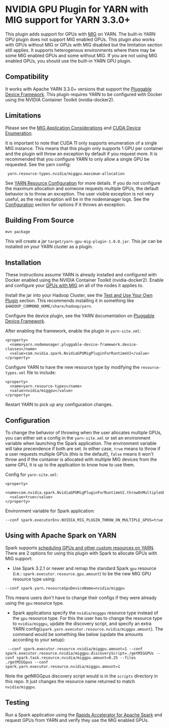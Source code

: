 # NVIDIA GPU Plugin for YARN with MIG support for YARN 3.3.0+

This plugin adds support for GPUs with [MIG](https://docs.nvidia.com/datacenter/tesla/mig-user-guide/) on YARN. The built-in YARN GPU plugin does not support MIG enabled GPUs.
This plugin also works with GPUs without MIG or GPUs with MIG disabled but the limitation section still applies. It supports heterogenous environments where
there may be some MIG enabled GPUs and some without MIG. If you are not using MIG enabled GPUs, you should use the built-in YARN GPU plugin.

## Compatibility

It works with Apache YARN 3.3.0+ versions that support the [Pluggable Device Framework](https://hadoop.apache.org/docs/current/hadoop-yarn/hadoop-yarn-site/PluggableDeviceFramework.html). This plugin requires YARN to be configured with Docker using the NVIDIA Container Toolkit (nvidia-docker2).

## Limitations

Please see the [MIG Application Considerations](https://docs.nvidia.com/datacenter/tesla/mig-user-guide/#app-considerations)
and [CUDA Device Enumeration](https://docs.nvidia.com/datacenter/tesla/mig-user-guide/index.html#cuda-visible-devices).

It is important to note that CUDA 11 only supports enumeration of a single MIG instance. This means that this plugin
only supports 1 GPU per container and the plugin will throw an exception by default if you request more.
It is recommended that you configure YARN to only allow a single GPU be requested. See the yarn config:
```
 yarn.resource-types.nvidia/miggpu.maximum-allocation
```
See [YARN Resource Configuration](https://hadoop.apache.org/docs/r3.3.1/hadoop-yarn/hadoop-yarn-site/ResourceModel.html) for more details.
If you do not configure the maximum allocation and someone requests multiple GPUs, the default behavior is to throw an exception. The user
visible exception is not very useful, as the real exception will be in the nodemanager logs. See the [Configuration](#configuration) section for options
if it throws an exception.

## Building From Source

```
mvn package 
```

This will create a jar `target/yarn-gpu-mig-plugin-1.0.0.jar`. This jar can be installed on your YARN cluster as a plugin.

## Installation

These instructions assume YARN is already installed and configured with Docker enabled using the NVIDIA Container Toolkit (nvidia-docker2).
Enable and configure your [GPUs with MIG](https://docs.nvidia.com/datacenter/tesla/mig-user-guide/index.html) on all of the nodes it applies to.

Install the jar into your Hadoop Cluster, see the [Test and Use Your Own Plugin](https://hadoop.apache.org/docs/current/hadoop-yarn/hadoop-yarn-site/DevelopYourOwnDevicePlugin.html)
section. This recommends installing it in something like `$HADOOP_COMMOND_HOME/share/hadoop/yarn`.

Configure the device plugin, see the YARN documentation on [Pluggable Device Framework](https://hadoop.apache.org/docs/current/hadoop-yarn/hadoop-yarn-site/PluggableDeviceFramework.html).

After enabling the framework, enable the plugin in `yarn-site.xml`:

```
<property>
  <name>yarn.nodemanager.pluggable-device-framework.device-classes</name>
  <value>com.nvidia.spark.NvidiaGPUMigPluginForRuntimeV2</value>
</property>

```

Configure YARN to have the new resource type by modifying the `resource-types.xml` file to include:

```
<property>
  <name>yarn.resource-types</name>
  <value>nvidia/miggpu</value>
</property>
```

Restart YARN to pick up any configuration changes.

## Configuration

To change the behavior of throwing when the user allocates multiple GPUs, you can either set a config in the `yarn-site.xml` or set
an environment variable when launching the Spark application. The environment variable will take precendence if both are set.
In either case, `true` means to throw if a user requests multiple GPUs (this is the default), `false`
means it won't throw and if the container is allocated with multiple MIG devices from the same
GPU, it is up to the application to know how to use them.

Config for `yarn-site.xml`:
```
<property>
  <name>com.nvidia.spark.NvidiaGPUMigPluginForRuntimeV2.throwOnMultipleGPUs</name>
  <value>true</value>
</property>
```

Environment variable for Spark application:
```
--conf spark.executorEnv.NVIDIA_MIG_PLUGIN_THROW_ON_MULTIPLE_GPUS=true
```

## Using with Apache Spark on YARN
Spark supports [scheduling GPUs and other custom resources on YARN](http://spark.apache.org/docs/latest/running-on-yarn.html#resource-allocation-and-configuration-overview). There are 2 options for using this plugin with Spark to allocate GPUs with MIG support: 

- Use Spark 3.2.1 or newer and remap the standard Spark `gpu` resource (i.e.: `spark.executor.resource.gpu.amount`) to be the new MIG GPU resource type using:
```
--conf spark.yarn.resourceGpuDeviceName=nvidia/miggpu
```
This means users don't have to change their configs if they were already using the `gpu` resource type.

- Spark applications specify the `nvidia/miggpu` resource type instead of the `gpu` resource type. For this the user has to change the resource
type to `nvidia/miggpu`, update the discovery script, and specify an extra YARN config(`spark.yarn.executor.resource.nvidia/miggpu.amount`).
The command would be something like below (update the amounts according to your setup):
```
 --conf spark.executor.resource.nvidia/miggpu.amount=1 --conf spark.executor.resource.nvidia/miggpu.discoveryScript=./getMIGGPUs --conf spark.task.resource.nvidia/miggpu.amount=0.25 --files ./getMIGGpus --conf spark.yarn.executor.resource.nvidia/miggpu.amount=1
```
Note the getMIGGpus discovery script would is in the `scripts` directory in this repo. It just changes the resource name returned to match
`nvidia/miggpu`.

## Testing
Run a Spark application using the [Rapids Accelerator for Apache Spark](https://nvidia.github.io/spark-rapids/) and request GPUs
from YARN and verify they use the MIG enabled GPUs.
